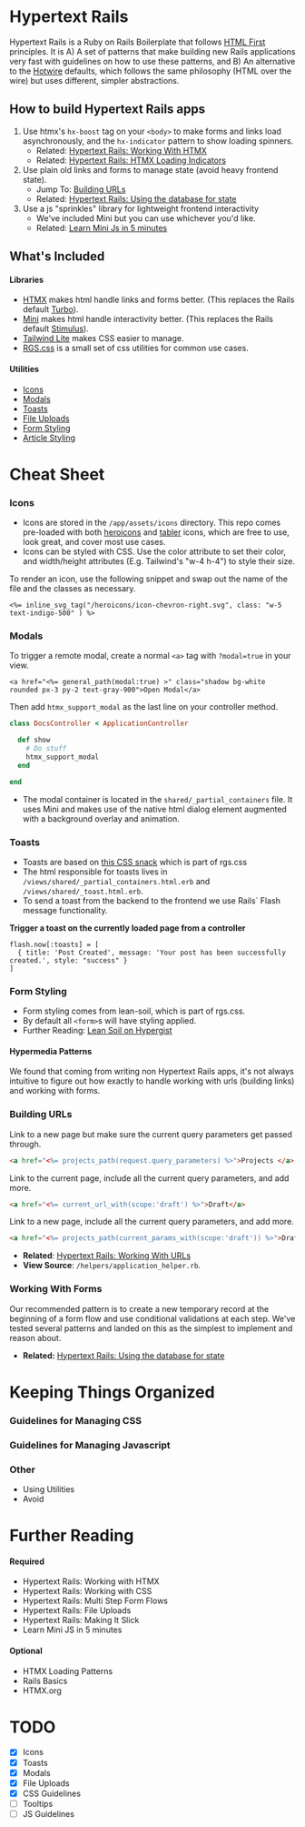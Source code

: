 
# Hypertext Rails

Hypertext Rails is a Ruby on Rails Boilerplate that follows [HTML First](https://html-first.com/) principles. It is A) A set of patterns that make building new Rails applications very fast with guidelines on how to use these patterns, and B) An alternative to the [Hotwire](https://hotwire.dev/) defaults, which follows the same philosophy (HTML over the wire) but uses different, simpler abstractions.


## How to build Hypertext Rails apps

1. Use htmx's `hx-boost` tag on your `<body>` to make forms and links load asynchronously, and the `hx-indicator` pattern to show loading spinners.
    - Related: [Hypertext Rails: Working With HTMX](https://hypergist.io/tony/working-with-htmx)
    - Related: [Hypertext Rails: HTMX Loading Indicators](https://hypergist.io/tony/malign-down)
2. Use plain old links and forms to manage state (avoid heavy frontend state).
    - Jump To: [Building URLs](#building-urls)
    - Related: [Hypertext Rails: Using the database for state](https://hypergist.io/tony/multi-step-form-flows)
3. Use a js "sprinkles" library for lightweight frontend interactivity
    - We've included Mini but you can use whichever you'd like. 
    - Related: [Learn Mini Js in 5 minutes](https://mini-js.com/)


## What's Included

#### Libraries


- [HTMX](https://htmx.org/) makes html handle links and forms better. (This replaces the Rails default [Turbo](https://turbo.hotwired.dev/)).
- [Mini](https://mini-js.com/) makes html handle interactivity better. (This replaces the Rails default [Stimulus](https://stimulus.hotwired.dev/)).
- [Tailwind Lite](https://tailwind-lite.com/) makes CSS easier to manage.
- [RGS.css](https://hypergist.io/b/tony/rgs) is a small set of css utilities for common use cases.


#### Utilities
- [Icons](#icons)
- [Modals](#modals)
- [Toasts](#toasts)
- [File Uploads](#file-uploads)
- [Form Styling](#form-styling)
- [Article Styling](#article-styling)

# Cheat Sheet

### Icons

- Icons are stored in the `/app/assets/icons` directory. This repo comes pre-loaded with both [heroicons](https://heroicons.com/) and [tabler](https://tablericons.com/) icons, which are free to use, look great, and cover most use cases.
- Icons can be styled with CSS. Use the color attribute to set their color, and width/height attributes (E.g. Tailwind's "w-4 h-4") to style their size.

To render an icon, use the following snippet and swap out the name of the file and the classes as necessary.

```
<%= inline_svg_tag("/heroicons/icon-chevron-right.svg", class: "w-5 text-indigo-500" ) %>
```

### Modals

To trigger a remote modal, create a normal `<a>` tag with `?modal=true` in your view.

```
<a href="<%= general_path(modal:true) >" class="shadow bg-white rounded px-3 py-2 text-gray-900">Open Modal</a>
```

Then add `htmx_support_modal` as the last line on your controller method.

```ruby
class DocsController < ApplicationController

  def show 
    # Do stuff
    htmx_support_modal
  end

end
```

- The modal container is located in the `shared/_partial_containers` file. It uses Mini and makes use of the native html dialog element augmented with a background overlay and animation. 

### Toasts

- Toasts are based on [this CSS snack](https://hypergist.io/tony/louder-torso) which is part of rgs.css
- The html responsible for toasts lives in `/views/shared/_partial_containers.html.erb` and `/views/shared/_toast.html.erb`.
- To send a toast from the backend to the frontend we use Rails` Flash message functionality. 

**Trigger a toast on the currently loaded page from a controller**

```
flash.now[:toasts] = [
  { title: 'Post Created', message: 'Your post has been successfully created.', style: "success" }
]
```

### Form Styling

- Form styling comes from lean-soil, which is part of rgs.css.
- By default all `<form>`s will have styling applied. 
- Further Reading: [Lean Soil on Hypergist](https://hypergist.io/tony/lean-soil)


#### Hypermedia Patterns

We found that coming from writing non Hypertext Rails apps, it's not always intuitive to figure out how exactly to handle working with urls (building links) and working with forms.

### Building URLs

Link to a new page but make sure the current query parameters get passed through.

```html
<a href="<%= projects_path(request.query_parameters) %>">Projects </a>
```

Link to the current page, include all the current query parameters, and add more.

```html
<a href="<%= current_url_with(scope:'draft') %>">Draft</a>
```

Link to a new page, include all the current query parameters, and add more.

```html
<a href="<%= projects_path(current_params_with(scope:'draft')) %>">Draft Projects</a>
```
 
- **Related**: [Hypertext Rails: Working With URLs](https://hypergist.io/tony/building-urls-in-rails?collection=html-first-rails)
- **View Source**: `/helpers/application_helper.rb`.

### Working With Forms

Our recommended pattern is to create a new temporary record at the beginning of a form flow and use conditional validations at each step. We've tested several patterns and landed on this as the simplest to implement and reason about.

- **Related:** [Hypertext Rails: Using the database for state](https://hypergist.io/tony/multi-step-form-flows)


# Keeping Things Organized



### Guidelines for Managing CSS

### Guidelines for Managing Javascript

### Other

- Using Utilities
- Avoid 

# Further Reading 

#### Required
- Hypertext Rails: Working with HTMX
- Hypertext Rails: Working with CSS
- Hypertext Rails: Multi Step Form Flows
- Hypertext Rails: File Uploads
- Hypertext Rails: Making It Slick
- Learn Mini JS in 5 minutes

#### Optional
- HTMX Loading Patterns
- Rails Basics
- HTMX.org


# TODO

- [x] Icons
- [x] Toasts
- [x] Modals
- [x] File Uploads
- [x] CSS Guidelines
- [ ] Tooltips
- [ ] JS Guidelines